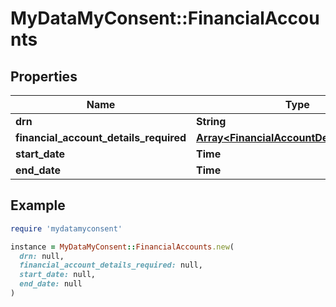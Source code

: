 # MyDataMyConsent::FinancialAccounts

## Properties

| Name | Type | Description | Notes |
| ---- | ---- | ----------- | ----- |
| **drn** | **String** |  | [optional] |
| **financial_account_details_required** | [**Array&lt;FinancialAccountDetailsRequired&gt;**](FinancialAccountDetailsRequired.md) |  | [optional] |
| **start_date** | **Time** |  | [optional] |
| **end_date** | **Time** |  | [optional] |

## Example

```ruby
require 'mydatamyconsent'

instance = MyDataMyConsent::FinancialAccounts.new(
  drn: null,
  financial_account_details_required: null,
  start_date: null,
  end_date: null
)
```

